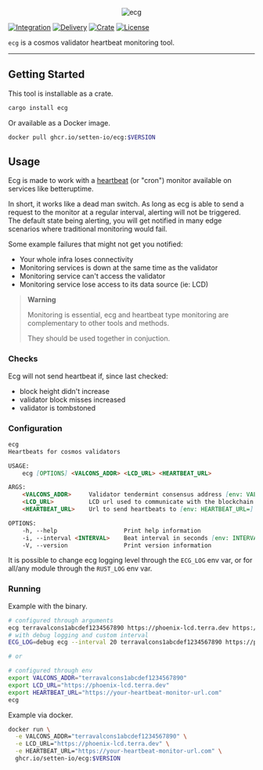<p align="center">
  <img src="https://user-images.githubusercontent.com/26155267/179846683-a5e09b59-7344-4b88-be20-4b2a0fa0f610.png" alt="ecg"></img>
</p>

[![Integration](https://github.com/setten-io/ecg/actions/workflows/integration.yaml/badge.svg)](https://github.com/setten-io/ecg/actions/workflows/integration.yaml)
[![Delivery](https://github.com/setten-io/ecg/actions/workflows/delivery.yaml/badge.svg)](https://github.com/setten-io/ecg/actions/workflows/delivery.yaml)
[![Crate](https://img.shields.io/crates/v/ecg)](https://crates.io/crates/ecg)
[![License](https://img.shields.io/github/license/setten-io/ecg?no-cache)](https://github.com/setten-io/ecg/blob/main/LICENSE)

`ecg` is a cosmos validator heartbeat monitoring tool.

---

## Getting Started

This tool is installable as a crate.

```bash
cargo install ecg
```

Or available as a Docker image.

```bash
docker pull ghcr.io/setten-io/ecg:$VERSION
```

## Usage

Ecg is made to work with a [heartbeat](https://betterstack.com/community/guides/monitoring/what-is-cron-monitoring/) (or "cron") monitor available on services like betteruptime.

In short, it works like a dead man switch.
As long as ecg is able to send a request to the monitor at a regular interval, alerting will not be triggered.
The default state being alerting, you will get notified in many edge scenarios where traditional monitoring would fail.

Some example failures that might not get you notified:

- Your whole infra loses connectivity
- Monitoring services is down at the same time as the validator
- Monitoring service can't access the validator
- Monitoring service lose access to its data source (ie: LCD)

> **Warning**
>
> Monitoring is essential, ecg and heartbeat type monitoring are complementary to other tools and methods.
>
> They should be used together in conjuction.

### Checks

Ecg will not send heartbeat if, since last checked:

- block height didn't increase
- validator block misses increased
- validator is tombstoned

### Configuration

```md
ecg
Heartbeats for cosmos validators

USAGE:
    ecg [OPTIONS] <VALCONS_ADDR> <LCD_URL> <HEARTBEAT_URL>

ARGS:
    <VALCONS_ADDR>     Validator tendermint consensus address [env: VALCONS_ADDR=]
    <LCD_URL>          LCD url used to communicate with the blockchain [env: LCD_URL=]
    <HEARTBEAT_URL>    Url to send heartbeats to [env: HEARTBEAT_URL=]

OPTIONS:
    -h, --help                   Print help information
    -i, --interval <INTERVAL>    Beat interval in seconds [env: INTERVAL=] [default: 10]
    -V, --version                Print version information
```

It is possible to change ecg logging level through the `ECG_LOG` env var, or for all/any module through the `RUST_LOG` env var.

### Running

Example with the binary.

```bash
# configured through arguments
ecg terravalcons1abcdef1234567890 https://phoenix-lcd.terra.dev https://your-heartbeat-monitor-url.com
# with debug logging and custom interval
ECG_LOG=debug ecg --interval 20 terravalcons1abcdef1234567890 https://phoenix-lcd.terra.dev https://your-heartbeat-monitor-url.com

# or

# configured through env
export VALCONS_ADDR="terravalcons1abcdef1234567890"
export LCD_URL="https://phoenix-lcd.terra.dev"
export HEARTBEAT_URL="https://your-heartbeat-monitor-url.com"
ecg
```

Example via docker.

```bash
docker run \
  -e VALCONS_ADDR="terravalcons1abcdef1234567890" \
  -e LCD_URL="https://phoenix-lcd.terra.dev" \
  -e HEARTBEAT_URL="https://your-heartbeat-monitor-url.com" \
  ghcr.io/setten-io/ecg:$VERSION
```
